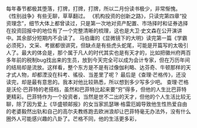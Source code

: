 每年春节都极其堕落，打牌，打牌，打牌，所以二月份读书极少，非常惭愧。
《性别战争》有些无聊，草草翻过。
《机构投资的创新之路》，只读完第四章“投资理念”，细节大体上都曾读过，只是第一次地对资产配置、市场择时和证券选择在投资回报中的地位有了一个完整清晰的梳理，这也是大卫·史文森在公开演讲中。其余部分短期内不会读了。
马伯庸的《显微镜下的大明》读完第一篇《学霸必须死》，文采、考据都很讲究，但缺点是有些虎头蛇尾，可能是开篇写的太吸引人了。最大的体会是，那个属于凡人的时代其实也是有天才的，比如把徽州府两百多年前的税制bug找出来的生员，放到今天完全可以成为会计专家，但在万历年间的结局却是流放。这样看，整个东方是不是有过像伽利略、达芬奇、牛顿那样的天才式人物，却都湮没在科考、徭役、当差里了呢？
最后是《查理·芒格传》，还没读完，却是最有意思的。我本对他比较熟悉，所以想到多少写多少吧。
查理·芒格是沃伦·巴菲特的老搭档，虽然和巴菲特比起来要“穷”得多，但他的人生比巴菲特更精彩。巴菲特作为一个投资者，当然是世不二出的天才，但他的个人生活比较无聊，除了因为爱上《华盛顿邮报》的女当家凯瑟琳·格雷厄姆导致他生性热爱自由的老婆毅然出轨和自己的高尔夫教练跑去欧洲浪却让巴菲特毫无办法外，没有什么圈外人可能感兴趣的八卦了。芒格不同，他的生活更多彩，
<!--stackedit_data:
eyJoaXN0b3J5IjpbMTg1MTI5MzA2MywxMjEzNTU1MzQ2XX0=
-->